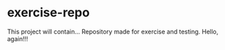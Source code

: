 # exercise-repo
This project will contain...
Repository made for exercise and testing.
Hello, again!!!
